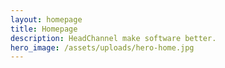 ```yaml
---
layout: homepage
title: Homepage
description: HeadChannel make software better. 
hero_image: /assets/uploads/hero-home.jpg
---
```



